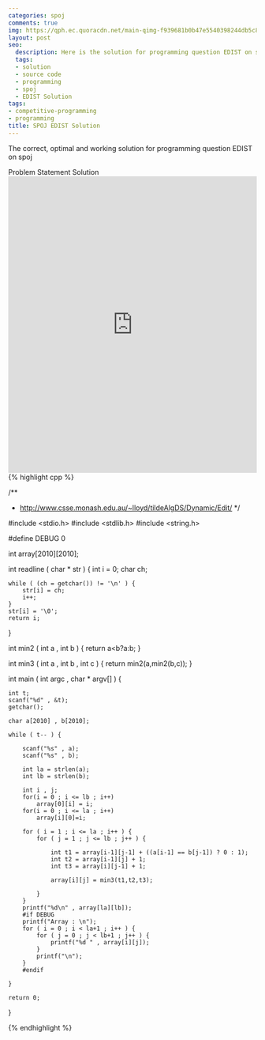 ```yaml
---
categories: spoj
comments: true
img: https://qph.ec.quoracdn.net/main-qimg-f939681b0b47e5540398244db5c8966f?convert_to_webp=true
layout: post
seo:
  description: Here is the solution for programming question EDIST on spoj
  tags:
  - solution
  - source code
  - programming
  - spoj
  - EDIST Solution
tags:
- competitive-programming
- programming
title: SPOJ EDIST Solution
---
```

The correct, optimal and working solution for programming question EDIST on spoj

<div class="ui secondary pointing large menu">
  <a class="grey item" data-tab="problem-statement">
    Problem Statement
  </a>
  <a class="active item grey" data-tab="solution">
    Solution
  </a>
</div>
<div class="ui bottom attached tab" data-tab="problem-statement">
    <iframe src="http://www.spoj.com/problems/EDIST/" width="100%" height="600px" style="overflow: scroll; border: none;"></iframe>
</div>
<div class="ui bottom attached active tab" data-tab="solution">
{% highlight cpp %}

/**
 *	http://www.csse.monash.edu.au/~lloyd/tildeAlgDS/Dynamic/Edit/
 */

#include <stdio.h>
#include <stdlib.h>
#include <string.h>

#define DEBUG 0

int array[2010][2010];

int readline ( char * str ) {
	int i = 0;
	char ch;

	while ( (ch = getchar()) != '\n' ) {
		str[i] = ch;
		i++;
	}
	str[i] = '\0';
	return i;
}

int min2 ( int a , int b ) {
	return a<b?a:b;
}

int min3 ( int a , int b , int c ) {
	return min2(a,min2(b,c));
}

int main ( int argc , char * argv[] ) {

	int t;
	scanf("%d" , &t);
	getchar();

	char a[2010] , b[2010];

	while ( t-- ) {

		scanf("%s" , a);
		scanf("%s" , b);

		int la = strlen(a);
		int lb = strlen(b);

		int i , j;
		for(i = 0 ; i <= lb ; i++)
			array[0][i] = i;
		for(i = 0 ; i <= la ; i++)
			array[i][0]=i;

		for ( i = 1 ; i <= la ; i++ ) {
			for ( j = 1 ; j <= lb ; j++ ) {

				int t1 = array[i-1][j-1] + ((a[i-1] == b[j-1]) ? 0 : 1);
				int t2 = array[i-1][j] + 1;
				int t3 = array[i][j-1] + 1;

				array[i][j] = min3(t1,t2,t3);

			}
		}
		printf("%d\n" , array[la][lb]);
		#if DEBUG
		printf("Array : \n");
		for ( i = 0 ; i < la+1 ; i++ ) {
			for ( j = 0 ; j < lb+1 ; j++ ) {
				printf("%d " , array[i][j]);
			}
			printf("\n");
		}
		#endif
	
	}

	return 0;
}


{% endhighlight %}
</div>
